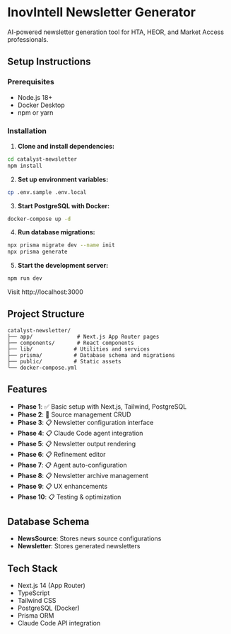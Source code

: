 # InovIntell Newsletter Generator

AI-powered newsletter generation tool for HTA, HEOR, and Market Access professionals.

## Setup Instructions

### Prerequisites
- Node.js 18+
- Docker Desktop
- npm or yarn

### Installation

1. **Clone and install dependencies:**
```bash
cd catalyst-newsletter
npm install
```

2. **Set up environment variables:**
```bash
cp .env.sample .env.local
```

3. **Start PostgreSQL with Docker:**
```bash
docker-compose up -d
```

4. **Run database migrations:**
```bash
npx prisma migrate dev --name init
npx prisma generate
```

5. **Start the development server:**
```bash
npm run dev
```

Visit http://localhost:3000

## Project Structure

```
catalyst-newsletter/
├── app/              # Next.js App Router pages
├── components/       # React components
├── lib/             # Utilities and services
├── prisma/          # Database schema and migrations
├── public/          # Static assets
└── docker-compose.yml
```

## Features

- **Phase 1**: ✅ Basic setup with Next.js, Tailwind, PostgreSQL
- **Phase 2**: 🚧 Source management CRUD
- **Phase 3**: 📋 Newsletter configuration interface
- **Phase 4**: 📋 Claude Code agent integration
- **Phase 5**: 📋 Newsletter output rendering
- **Phase 6**: 📋 Refinement editor
- **Phase 7**: 📋 Agent auto-configuration
- **Phase 8**: 📋 Newsletter archive management
- **Phase 9**: 📋 UX enhancements
- **Phase 10**: 📋 Testing & optimization

## Database Schema

- **NewsSource**: Stores news source configurations
- **Newsletter**: Stores generated newsletters

## Tech Stack

- Next.js 14 (App Router)
- TypeScript
- Tailwind CSS
- PostgreSQL (Docker)
- Prisma ORM
- Claude Code API integration